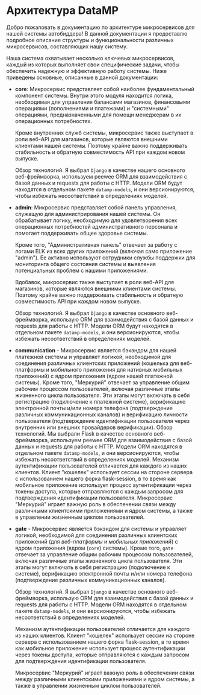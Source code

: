 # Архитектура DataMP

Добро пожаловать в документацию по архитектуре микросервисов для нашей системы автобиддера! В данной документации я предоставлю подробное описание структуры и функциональности различных микросервисов, составляющих нашу систему.

Наша система охватывает несколько ключевых микросервисов, каждый из которых выполняет свои специфические задачи, чтобы обеспечить надежную и эффективную работу системы. Ниже приведены основные, описанные в данной документации:
- **core**: Микросервис представляет собой наиболее фундаментальный компонент системы. Внутри этого модуля находится логика, необходимая для управления балансами магазинов, финансовыми операциями (пополнениями и платежами) и "системными" операциями, предназначенными для помощи менеджерам в их операционных потребностях.

  Кроме внутренних служб системы, микросервис также выступает в роли веб-API для магазинов, которые являются внешними клиентами нашей системы. Поэтому крайне важно поддерживать стабильность и обратную совместимость API при каждом новом выпуске.

  Обзор технологий. Я выбрал `Django` в качестве нашего основного веб-фреймворка, используем peewee ORM для взаимодействия с базой данных и requests для работы с HTTP. Модели ORM будут находятся в отдельном пакете `datamp-models`, и они версионируются, чтобы избежать несоответствий в определениях моделей.

- **admin**: Микросервис представляет собой панель управления, служащую для администрирования нашей системы. Он обрабатывает логику, необходимую для удовлетворения всех операционных потребностей административного персонала и помогает поддерживать общее здоровье системы.

  Кроме того, "Административная панель" отвечает за работу с логами ELK из всех других приложений (включая само приложение "admin"). Ее активно используют сотрудники службы поддержки для мониторинга общего состояния системы и выявления потенциальных проблем с нашими приложениями.

  Вдобавок, микросервис также выступает в роли веб-API для магазинов, которые являются внешними клиентами системы. Поэтому крайне важно поддерживать стабильность и обратную совместимость API при каждом новом выпуске.

  Обзор технологий. Я выбрал `Django` в качестве основного веб-фреймворка, использую ORM для взаимодействия с базой данных и requests для работы с HTTP. Модели ORM будут находятся в отдельном пакете `datamp-models`, и они версионируются, чтобы избежать несоответствий в определениях моделей.
  
- **communication** - Микросервис является бэкэндом для нашей платежной системы и управляет логикой, необходимой для соединения различных клиентских приложений (кошелька для веб-платформы и мобильного приложения для нативных мобильных приложений) с ядром приложения (ядром нашей платежной системы). Кроме того, "Меркурий" отвечает за управление общим рабочим процессом пользователей, включая различные этапы жизненного цикла пользователя. Эти этапы могут включать в себя регистрацию (подключение к платежной системе), верификацию электронной почты и/или номера телефона (подтверждение различных коммуникационных каналов) и верификацию личности пользователя (подтверждение идентификации пользователя через внутренних или внешних провайдеров верификации).
Обзор технологий. Мы выбрали Flask в качестве основного веб-фреймворка, используем peewee ORM для взаимодействия с базой данных и requests для работы с HTTP. Модели ORM находятся в отдельном пакете `datamp-models`, и они версионируются, чтобы избежать несоответствий в определениях моделей.
Механизм аутентификации пользователей отличается для каждого из наших клиентов. Клиент "кошелек" использует сессии на стороне сервера с использованием нашего форка flask-session, в то время как мобильное приложение использует процесс аутентификации через токены доступа, которые отправляются с каждым запросом для подтверждения идентификации пользователя.
Микросервис "Меркурий" играет важную роль в обеспечении связи между различными клиентскими приложениями и ядром системы, а также в управлении жизненным циклом пользователей.
- **gate** -  Микросервис является бэкэндом для системы и управляет логикой, необходимой для соединения различных клиентских приложений (для _веб-платформы_ и _мобильных приложений_) с ядром приложения (ядром (`core`) системы). Кроме того, `gate` отвечает за управление общим рабочим процессом пользователей, включая различные этапы жизненного цикла пользователя. Эти этапы могут включать в себя регистрацию (подключение к системе), верификацию электронной почты и/или номера телефона (подтверждение различных коммуникационных каналов).

  Обзор технологий. Я выбрал `Django` в качестве основного веб-фреймворка, использую ORM для взаимодействия с базой данных и requests для работы с HTTP. Модели ORM находятся в отдельном пакете `datamp-models`, и они версионируются, чтобы избежать несоответствий в определениях моделей.

  Механизм аутентификации пользователей отличается для каждого из наших клиентов. Клиент "кошелек" использует сессии на стороне сервера с использованием нашего форка flask-session, в то время как мобильное приложение использует процесс аутентификации через токены доступа, которые отправляются с каждым запросом для подтверждения идентификации пользователя.

  Микросервис "Меркурий" играет важную роль в обеспечении связи между различными клиентскими приложениями и ядром системы, а также в управлении жизненным циклом пользователей.


